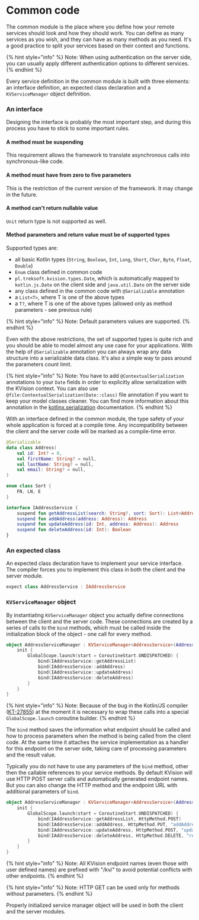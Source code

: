 # Common code

The common module is the place where you define how your remote services should look and how they should work. You can define as many services as you wish, and they can have as many methods as you need. It's a good practice to split your services based on their context and functions.

{% hint style="info" %}
Note: When using authentication on the server side, you can usually apply different authentication options to different services.
{% endhint %}

Every service definition in the common module is built with three elements: an interface definition, an expected class declaration and a `KVServiceManager` object definition. 

### An interface

Designing the interface is probably the most important step, and during this process you have to stick to some important rules.

#### A method must be suspending

This requirement allows the framework to translate asynchronous calls into synchronous-like code.

#### A method must have from zero to five parameters

This is the restriction of the current version of the framework. It may change in the future.

#### A method can't return nullable value

`Unit` return type is not supported as well.

#### Method parameters and return value must be of supported types

Supported types are:

* all basic Kotlin types \(`String`, `Boolean`, `Int`, `Long`, `Short`, `Char`, `Byte`,  `Float`, `Double`\)
* `Enum` class defined in common code
* `pl.treksoft.kvision.types.Date`, which is automatically mapped to `kotlin.js.Date` on the client side and `java.util.Date` on the server side
* any class defined in the common code with `@Serializable` annotation
* a `List<T>`, where T is one of the above types
* a `T?`, where T is one of the above types \(allowed only as method parameters - see previous rule\)

{% hint style="info" %}
Note: Default parameters values are supported.
{% endhint %}

Even with the above restrictions, the set of supported types is quite rich and you should be able to model almost any use case for your applications. With the help of `@Serializable` annotation you can always wrap any data structure into a serializable data class. It's also a simple way to pass around the parameters count limit.

{% hint style="info" %}
Note: You have to add `@ContextualSerialization` annotations to your `Date` fields in order to explicitly allow serialization with the KVision context. You can also use `@file:ContextualSerialization(Date::class)` file annotation if you want to keep your model classes cleaner. You can find more information about this annotation in the [kotlinx.serialization](https://github.com/Kotlin/kotlinx.serialization/blob/master/docs/custom_serializers.md#contextualserialization-annotation) documentation.
{% endhint %}

With an interface defined in the common module, the type safety of your whole application is forced at a compile time. Any incompatibility between the client and the server code will be marked as a compile-time error.

```kotlin
@Serializable
data class Address(
    val id: Int? = 0,
    val firstName: String? = null,
    val lastName: String? = null,
    val email: String? = null,
)

enum class Sort {
    FN, LN, E
}

interface IAddressService {
    suspend fun getAddressList(search: String?, sort: Sort): List<Address>
    suspend fun addAddress(address: Address): Address
    suspend fun updateAddress(id: Int, address: Address): Address
    suspend fun deleteAddress(id: Int): Boolean
}
```

### An expected class

An expected class declaration have to implement your service interface. The compiler forces you to implement this class in both the client and the server module. 

```kotlin
expect class AddressService : IAddressService
```

### `KVServiceManager` object

By instantiating `KVServiceManager` object you actually define connections between the client and the server code. These connections are created by a series of calls to the `bind` methods, which must be called inside the initialization block of the object - one call for every method.

```kotlin
object AddressServiceManager : KVServiceManager<AddressService>(AddressService::class) {
    init {
        GlobalScope.launch(start = CoroutineStart.UNDISPATCHED) {
            bind(IAddressService::getAddressList)
            bind(IAddressService::addAddress)
            bind(IAddressService::updateAddress)
            bind(IAddressService::deleteAddress)
        }
    }
}
```

{% hint style="info" %}
Note: Because of the bug in the Kotlin/JS compiler \([KT-27855](https://youtrack.jetbrains.com/issue/KT-27855)\) at the moment it is necessary to wrap these calls into a special `GlobalScope.launch` coroutine builder.
{% endhint %}

The `bind` method saves the information what endpoint should be called and how to process parameters when the method is being called from the client code. At the same time it attaches the service implementation as a handler for this endpoint on the server side, taking care of processing parameters and the result value.

Typically you do not have to use any parameters of the `bind` method, other then the callable references to your service methods. By default KVision will use HTTP POST server calls and automatically generated endpoint names. But you can also change the HTTP method and the endpoint URL with additional parameters of `bind`.

```kotlin
object AddressServiceManager : KVServiceManager<AddressService>(AddressService::class) {
    init {
        GlobalScope.launch(start = CoroutineStart.UNDISPATCHED) {
            bind(IAddressService::getAddressList, HttpMethod.POST)
            bind(IAddressService::addAddress, HttpMethod.PUT, "addAddress")
            bind(IAddressService::updateAddress, HttpMethod.POST, "updateAddress")
            bind(IAddressService::deleteAddress, HttpMethod.DELETE, "removeAddress")
        }
    }
}
```

{% hint style="info" %}
Note: All KVision endpoint names \(even those with user defined names\) are prefixed with "/kv/" to avoid potential conflicts with other endpoints.
{% endhint %}

{% hint style="info" %}
Note: HTTP GET can be used only for methods without parameters.
{% endhint %}

Properly initialized service manager object will be used in both the client and the server modules.

